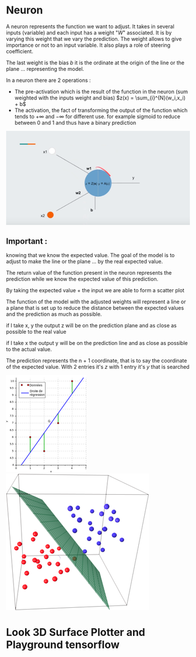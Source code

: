 # Neuron

A neuron represents the function we want to adjust.
It takes in several inputs (variable) and each input has a weight "$W$" associated.
It is by varying this weight that we vary the prediction. 
The weight allows to give importance or not to an input variable.
It also plays a role of steering coefficient.

The last weight is the bias $b$ it is the ordinate at the origin of the line or the plane ... representing the model.

In a neuron there are 2 operations :
* The pre-activation which is the result of the function in the neuron (sum weighted with the inputs weight and bias) $z(x) = \sum_{i}^{N}(w_i,x_i) + b$
* The activation, the fact of transforming the output of the function which tends to $+\infty$ and $-\infty$ for different use. for example sigmoid to reduce between 0 and 1 and thus have a binary prediction

![perceptron](./img/perceptron.png)
## Important :

knowing that we know the expected value. The goal of the model is to adjust to make the line or the plane ... by the real expected value.

The return value of the function present in the neuron represents the prediction while we know the expected value of this prediction.

By taking the expected value + the input we are able to form a scatter plot

The function of the model with the adjusted weights will represent a line or a plane that is set up to reduce the distance between the expected values and the prediction as much as possible.

if I take x, y the output z will be on the prediction plane and as close as possible to the real value

if I take x the output y will be on the prediction line and as close as possible to the actual value.

The prediction represents the n + 1 coordinate, that is to say the coordinate of the expected value. 
With 2 entries it's $z$ with 1 entry it's $y$ that is searched

![regressionlin](./img/regressionlin.png)
![logistique](./img/logistiquer3.png)


# Look 3D Surface Plotter and Playground tensorflow